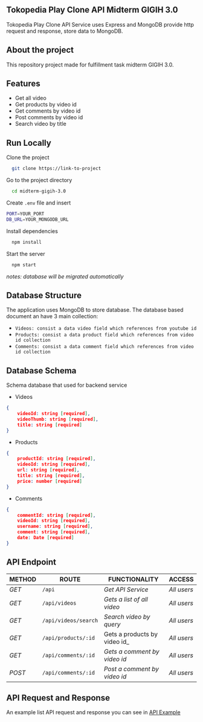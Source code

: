 ## Tokopedia Play Clone API Midterm GIGIH 3.0

Tokopedia Play Clone API Service uses Express and MongoDB provide http request and response, store data to MongoDB. 

## About the project
This repository project made for fulfillment task midterm GIGIH 3.0.

## Features 
- Get all video
- Get products by video id
- Get comments by video id
- Post comments by video id
- Search video by title


## Run Locally

Clone the project

```bash
  git clone https://link-to-project
```

Go to the project directory

```bash
  cd midterm-gigih-3.0
```

Create `.env` file and insert
```bash
PORT=YOUR_PORT
DB_URL=YOUR_MONGODB_URL
```

Install dependencies

```bash
  npm install
```

Start the server

```bash
  npm start
```

*notes: database will be migrated automatically* 

## Database Structure
The application uses MongoDB to store database. The database based document an have 3 main collection:
- `Videos: consist a data video field which references from youtube id`
- `Products: consist a data product field which references from video id collection`
- `Comments: consist a data comment field which references from video id collection`   

## Database Schema
Schema database that used for backend service

- Videos 
```json
{
    videoId: string [required],
    videoThumb: string [required],
    title: string [required]
}
```
- Products 
```json
{
    productId: string [required],
    videoId: string [required],
    url: string [required], 
    title: string [required],
    price: number [required]
}
```
- Comments 
```json
{
    commentId: string [required],
    videoId: string [required],
    username: string [required],
    comment: string [required],
    date: Date [required]
}
```

## API Endpoint
| METHOD   | ROUTE          | FUNCTIONALITY                           | ACCESS      |
| -------- | -------------- | --------------------------------------- | ----------- |
| _GET_    | `/api`            | _Get API Service_        | _All users_ |
| _GET_    | `/api/videos`     | _Gets a list of all video_           | _All users_ |
| _GET_    | `/api/videos/search` | _Search video by query_ | _All users_ |
| _GET_   | `/api/products/:id`     | Gets a products by video id_                | _All users_ |
| _GET_    | `/api/comments/:id` | _Gets a comment by video id_                    | _All users_ |
| _POST_ | `/api/comments/:id` | _Post a comment by video id_                    | _All users_ |

## API Request and Response
An example list API request and response you can see in [API Example]("https://gist.github.com/rakaiskandar/99528f041c7d02f8e19af892daef8c76")










